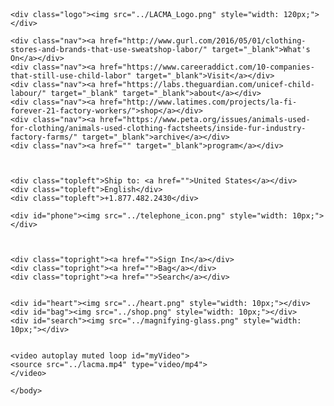 <!DOCTYPE html>
<html>
    <meta name="viewport" content="width=device-width, initial-scale=1.0">
    <link rel="stylesheet" href="style.css">
    <link href="https://fonts.googleapis.com/css?family=Cormorant+Garamond|Crimson+Text" rel="stylesheet">
    <link href="https://fonts.googleapis.com/css?family=Martel+Sans:200|Roboto+Condensed|Roboto:100|Quicksand" rel="stylesheet">

<title>
    Eumin's Index Page
</title>

<body>
    <header>
        <h1 style="font-size:2vw"> </h1> 
    </header>
    
    <div class="logo"><img src="../LACMA_Logo.png" style="width: 120px;"></div>

    <div class="nav"><a href="http://www.gurl.com/2016/05/01/clothing-stores-and-brands-that-use-sweatshop-labor/" target="_blank">What's On</a></div>
    <div class="nav"><a href="https://www.careeraddict.com/10-companies-that-still-use-child-labor" target="_blank">Visit</a></div>
    <div class="nav"><a href="https://labs.theguardian.com/unicef-child-labour/" target="_blank" target="_blank">about</a></div>
    <div class="nav"><a href="http://www.latimes.com/projects/la-fi-forever-21-factory-workers/">shop</a></div>
    <div class="nav"><a href="https://www.peta.org/issues/animals-used-for-clothing/animals-used-clothing-factsheets/inside-fur-industry-factory-farms/" target="_blank">archive</a></div>
    <div class="nav"><a href="" target="_blank">program</a></div>

        
    
    <div class="topleft">Ship to: <a href="">United States</a></div>
    <div class="topleft">English</div>
    <div class="topleft">+1.877.482.2430</div>
    
    <div id="phone"><img src="../telephone_icon.png" style="width: 10px;"></div>
    
     
    
    <div class="topright"><a href="">Sign In</a></div>
    <div class="topright"><a href="">Bag</a></div>
    <div class="topright"><a href="">Search</a></div>
    

    <div id="heart"><img src="../heart.png" style="width: 10px;"></div>
    <div id="bag"><img src="../shop.png" style="width: 10px;"></div>
    <div id="search"><img src="../magnifying-glass.png" style="width: 10px;"></div>

    
    <video autoplay muted loop id="myVideo">
    <source src="../lacma.mp4" type="video/mp4">
    </video>
    
    </body>
</html>
